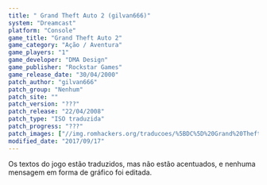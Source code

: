 ```yaml
---
title: " Grand Theft Auto 2 (gilvan666)"
system: "Dreamcast"
platform: "Console"
game_title: "Grand Theft Auto 2"
game_category: "Ação / Aventura"
game_players: "1"
game_developer: "DMA Design"
game_publisher: "Rockstar Games"
game_release_date: "30/04/2000"
patch_author: "gilvan666"
patch_group: "Nenhum"
patch_site: ""
patch_version: "???"
patch_release: "22/04/2008"
patch_type: "ISO traduzida"
patch_progress: "???"
patch_images: ["//img.romhackers.org/traducoes/%5BDC%5D%20Grand%20Theft%20Auto%202%20-%20gilvan666%20-%201.jpg","//img.romhackers.org/traducoes/%5BDC%5D%20Grand%20Theft%20Auto%202%20-%20gilvan666%20-%202.jpg","//img.romhackers.org/traducoes/%5BDC%5D%20Grand%20Theft%20Auto%202%20-%20gilvan666%20-%203.jpg"]
modified_date: "2017/09/17"
---
```

Os textos do jogo estão traduzidos, mas não estão acentuados, e nenhuma mensagem em forma de gráfico foi editada.
